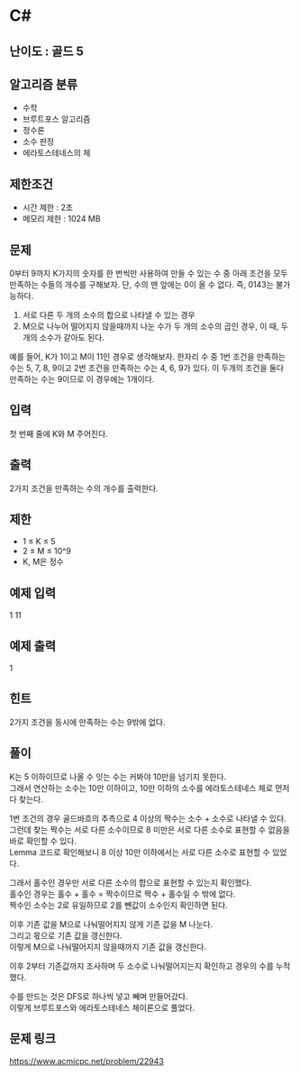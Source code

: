 # C#

## 난이도 : 골드 5

## 알고리즘 분류
  - 수학
  - 브루트포스 알고리즘
  - 정수론
  - 소수 판정
  - 에라토스테네스의 체

## 제한조건
  - 시간 제한 : 2초
  - 메모리 제한 : 1024 MB

## 문제
0부터 9까지 K가지의 숫자를 한 번씩만 사용하여 만들 수 있는 수 중 아래 조건을 모두 만족하는 수들의 개수를 구해보자. 단, 수의 맨 앞에는 0이 올 수 없다. 즉, 0143는 불가능하다.<br/>

  1. 서로 다른 두 개의 소수의 합으로 나타낼 수 있는 경우
  2. M으로 나누어 떨어지지 않을때까지 나눈 수가 두 개의 소수의 곱인 경우, 이 때, 두 개의 소수가 같아도 된다.

예를 들어, K가 1이고 M이 11인 경우로 생각해보자. 한자리 수 중 1번 조건을 만족하는 수는 5, 7, 8, 9이고 2번 조건을 만족하는 수는 4, 6, 9가 있다. 이 두개의 조건을 둘다 만족하는 수는 9이므로 이 경우에는 1개이다.<br/>


## 입력
첫 번째 줄에 K와 M 주어진다.<br/>


## 출력
2가지 조건을 만족하는 수의 개수를 출력한다.<br/>


## 제한
  - 1 ≤ K ≤ 5
  - 2 ≤ M ≤ 10^9
  - K, M은 정수

## 예제 입력
1 11<br/>


## 예제 출력
1<br/>


## 힌트
2가지 조건을 동시에 만족하는 수는 9밖에 없다.<br/>


## 풀이
K는 5 이하이므로 나올 수 잇는 수는 커봐야 10만을 넘기지 못한다.<br/>
그래서 연산하는 소수는 10만 이하이고, 10만 이하의 소수를 에라토스테네스 체로 먼저 다 찾는다.<br/>


1번 조건의 경우 골드바흐의 추측으로 4 이상의 짝수는 소수 + 소수로 나타낼 수 있다.<br/>
그런데 찾는 짝수는 서로 다른 소수이므로 8 미만은 서로 다른 소수로 표현할 수 없음을 바로 확인할 수 있다.<br/>
Lemma 코드로 확인해보니 8 이상 10만 이하에서는 서로 다른 소수로 표현할 수 있었다.<br/>


그래서 홀수인 경우만 서로 다른 소수의 합으로 표현할 수 있는지 확인했다.<br/>
홀수인 경우는 홀수 + 홀수 = 짝수이므로 짝수 + 홀수일 수 밖에 없다.<br/>
짝수인 소수는 2로 유일하므로 2를 뺀값이 소수인지 확인하면 된다.<br/>


이후 기존 값을 M으로 나눠떨어지지 않게 기존 값을 M 나눈다.<br/>
그리고 몫으로 기존 값을 갱신한다.<br/>
이렇게 M으로 나눠떨어지지 않을때까지 기존 값을 갱신한다.<br/>


이후 2부터 기존값까지 조사하며 두 소수로 나눠떨어지는지 확인하고 경우의 수를 누적했다.<br/>

수를 만드는 것은 DFS로 하나씩 넣고 빼며 만들어갔다.<br/>
이렇게 브루트포스와 에라토스테네스 체이론으로 풀었다.<br/>


## 문제 링크
https://www.acmicpc.net/problem/22943